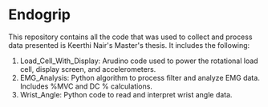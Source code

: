 # Endogrip
This repository contains all the code that was used to collect and process data presented is Keerthi Nair's Master's thesis. It includes the following: 
1. Load_Cell_With_Display: Arudino code used to power the rotational load cell, display screen, and accelerometers.
2. EMG_Analysis: Python algorithm to process filter and analyze EMG data. Includes %MVC and DC % calculations.
3. Wrist_Angle: Python code to read and interpret wrist angle data.
